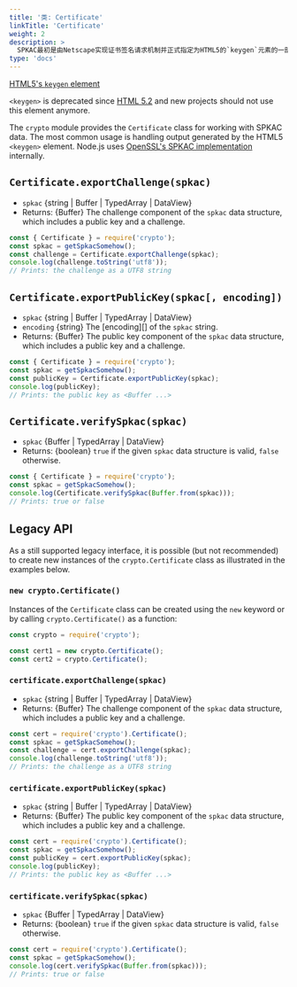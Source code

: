 ```yaml
---
title: '类: Certificate'
linkTitle: 'Certificate'
weight: 2
description: >
  SPKAC最初是由Netscape实现证书签名请求机制并正式指定为HTML5的`keygen`元素的一部分。
type: 'docs'
---
```


<!-- YAML
added: v0.11.8
-->

[HTML5's `keygen` element][]

`<keygen>` is deprecated since [HTML 5.2][] and new projects should not use this element anymore.

The `crypto` module provides the `Certificate` class for working with SPKAC
data. The most common usage is handling output generated by the HTML5
`<keygen>` element. Node.js uses [OpenSSL's SPKAC implementation][] internally.

## `Certificate.exportChallenge(spkac)`

<!-- YAML
added: v9.0.0
-->

- `spkac` {string | Buffer | TypedArray | DataView}
- Returns: {Buffer} The challenge component of the `spkac` data structure, which
  includes a public key and a challenge.

```js
const { Certificate } = require('crypto');
const spkac = getSpkacSomehow();
const challenge = Certificate.exportChallenge(spkac);
console.log(challenge.toString('utf8'));
// Prints: the challenge as a UTF8 string
```

## `Certificate.exportPublicKey(spkac[, encoding])`

<!-- YAML
added: v9.0.0
-->

- `spkac` {string | Buffer | TypedArray | DataView}
- `encoding` {string} The [encoding][] of the `spkac` string.
- Returns: {Buffer} The public key component of the `spkac` data structure,
  which includes a public key and a challenge.

```js
const { Certificate } = require('crypto');
const spkac = getSpkacSomehow();
const publicKey = Certificate.exportPublicKey(spkac);
console.log(publicKey);
// Prints: the public key as <Buffer ...>
```

## `Certificate.verifySpkac(spkac)`

<!-- YAML
added: v9.0.0
-->

- `spkac` {Buffer | TypedArray | DataView}
- Returns: {boolean} `true` if the given `spkac` data structure is valid,
  `false` otherwise.

```js
const { Certificate } = require('crypto');
const spkac = getSpkacSomehow();
console.log(Certificate.verifySpkac(Buffer.from(spkac)));
// Prints: true or false
```

## Legacy API

As a still supported legacy interface, it is possible (but not recommended) to
create new instances of the `crypto.Certificate` class as illustrated in the
examples below.

### `new crypto.Certificate()`

Instances of the `Certificate` class can be created using the `new` keyword
or by calling `crypto.Certificate()` as a function:

```js
const crypto = require('crypto');

const cert1 = new crypto.Certificate();
const cert2 = crypto.Certificate();
```

### `certificate.exportChallenge(spkac)`

<!-- YAML
added: v0.11.8
-->

- `spkac` {string | Buffer | TypedArray | DataView}
- Returns: {Buffer} The challenge component of the `spkac` data structure, which
  includes a public key and a challenge.

```js
const cert = require('crypto').Certificate();
const spkac = getSpkacSomehow();
const challenge = cert.exportChallenge(spkac);
console.log(challenge.toString('utf8'));
// Prints: the challenge as a UTF8 string
```

### `certificate.exportPublicKey(spkac)`

<!-- YAML
added: v0.11.8
-->

- `spkac` {string | Buffer | TypedArray | DataView}
- Returns: {Buffer} The public key component of the `spkac` data structure,
  which includes a public key and a challenge.

```js
const cert = require('crypto').Certificate();
const spkac = getSpkacSomehow();
const publicKey = cert.exportPublicKey(spkac);
console.log(publicKey);
// Prints: the public key as <Buffer ...>
```

### `certificate.verifySpkac(spkac)`

<!-- YAML
added: v0.11.8
-->

- `spkac` {Buffer | TypedArray | DataView}
- Returns: {boolean} `true` if the given `spkac` data structure is valid,
  `false` otherwise.

```js
const cert = require('crypto').Certificate();
const spkac = getSpkacSomehow();
console.log(cert.verifySpkac(Buffer.from(spkac)));
// Prints: true or false
```

[html 5.2]: https://www.w3.org/TR/html52/changes.html#features-removed
[html5's `keygen` element]: https://developer.mozilla.org/en-US/docs/Web/HTML/Element/keygen
[openssl's spkac implementation]: https://www.openssl.org/docs/man1.1.0/apps/openssl-spkac.html
